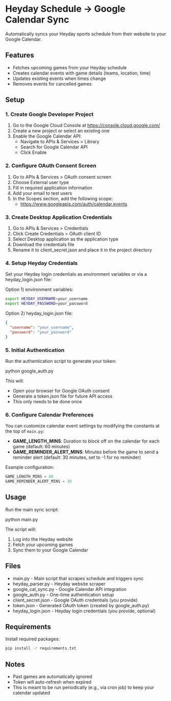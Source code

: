 # Heyday Schedule -> Google Calendar Sync

Automatically syncs your Heyday sports schedule from their website to your Google Calendar.

## Features

- Fetches upcoming games from your Heyday schedule
- Creates calendar events with game details (teams, location, time)
- Updates existing events when times change
- Removes events for cancelled games

## Setup

### 1. Create Google Developer Project

1. Go to the Google Cloud Console at https://console.cloud.google.com/
2. Create a new project or select an existing one
3. Enable the Google Calendar API:
   - Navigate to APIs & Services > Library
   - Search for Google Calendar API
   - Click Enable

### 2. Configure OAuth Consent Screen

1. Go to APIs & Services > OAuth consent screen
2. Choose External user type
3. Fill in required application information
4. Add your email to test users
5. In the Scopes section, add the following scope:
   - https://www.googleapis.com/auth/calendar.events

### 3. Create Desktop Application Credentials

1. Go to APIs & Services > Credentials
2. Click Create Credentials > OAuth client ID
3. Select Desktop application as the application type
4. Download the credentials file
5. Rename it to client_secret.json and place it in the project directory

### 4. Setup Heyday Credentials

Set your Heyday login credentials as environment variables or via a heyday_login.json file:

Option 1) environment variables:
```bash
export HEYDAY_USERNAME=your_username
export HEYDAY_PASSWORD=your_password
```

Option 2) heyday_login.json file:
```json
{
  "username": "your_username",
  "password": "your_password"
}
```

### 5. Initial Authentication

Run the authentication script to generate your token:

python google_auth.py

This will:
- Open your browser for Google OAuth consent
- Generate a token.json file for future API access
- This only needs to be done once

### 6. Configure Calendar Preferences

You can customize calendar event settings by modifying the constants at the top of `main.py`:

- **GAME_LENGTH_MINS**: Duration to block off on the calendar for each game (default: 60 minutes)
- **GAME_REMINDER_ALERT_MINS**: Minutes before the game to send a reminder alert (default: 30 minutes, set to -1 for no reminder)

Example configuration:
```python
GAME_LENGTH_MINS = 60
GAME_REMINDER_ALERT_MINS = 30
```

## Usage

Run the main sync script:

python main.py

The script will:
1. Log into the Heyday website
2. Fetch your upcoming games
3. Sync them to your Google Calendar

## Files

- main.py - Main script that scrapes schedule and triggers sync
- heyday_parser.py - Heyday website scraper
- google_cal_sync.py - Google Calendar API integration
- google_auth.py - One-time authentication setup
- client_secret.json - Google OAuth credentials (you provide)
- token.json - Generated OAuth token (created by google_auth.py)
- heyday_login.json - Heyday login credentials (you provide, optional)

## Requirements

Install required packages:

```bash
pip install -r requirements.txt
```

## Notes

- Past games are automatically ignored
- Token will auto-refresh when expired
- This is meant to be run periodically (e.g., via cron job) to keep your calendar updated